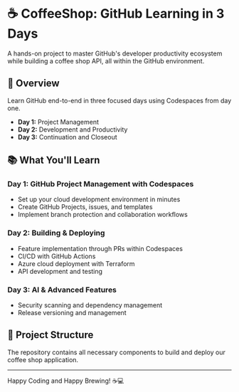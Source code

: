 # ☕ CoffeeShop: GitHub Learning in 3 Days

A hands-on project to master GitHub's developer productivity ecosystem while building a coffee shop API, all within the GitHub environment.

## 🎯 Overview

Learn GitHub end-to-end in three focused days using Codespaces from day one.
- **Day 1:** Project Management
- **Day 2:** Development and Productivity
- **Day 3:** Continuation and Closeout

## 📚 What You'll Learn

### Day 1: GitHub Project Management with Codespaces
- Set up your cloud development environment in minutes
- Create GitHub Projects, issues, and templates 
- Implement branch protection and collaboration workflows

### Day 2: Building & Deploying
- Feature implementation through PRs within Codespaces
- CI/CD with GitHub Actions
- Azure cloud deployment with Terraform
- API development and testing

### Day 3: AI & Advanced Features
- Security scanning and dependency management
- Release versioning and management

## 📁 Project Structure
The repository contains all necessary components to build and deploy our coffee shop application.

---
Happy Coding and Happy Brewing! ☕💻